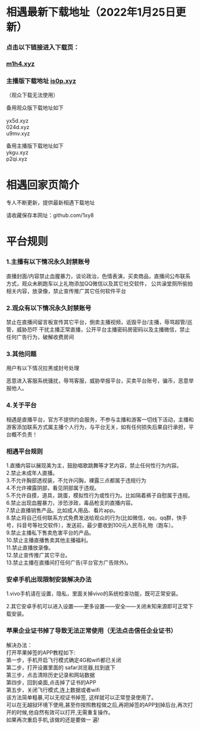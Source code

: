 # 相遇最新下载地址（2022年1月25日更新）

### 点击以下链接进入下载页：
### [m1h4.xyz](http://m1h4.xyz)<br> 
### 主播版下载地址 [is0p.xyz](http://is0p.xyz)
（观众下载无法使用）

备用观众版下载地址如下<br>          
yx5d.xyz<br>
024d.xyz<br>
u9mv.xyz<br>       

备用主播版下载地址如下<br>
ykgu.xyz<br>
p2qi.xyz<br>  

# 相遇回家页简介

专人不断更新，提供最新相遇下载地址<br> 

请收藏保存本网址：github.com/1xy8<br> 
# 平台规则
### 1.主播有以下情况永久封禁账号
直播封面/内容禁止血腥暴力，谈论政治，色情表演，买卖商品，直播间公布联系方式，观众未刷跑车以上礼物添加QQ微信以及其它社交软件， 公共澡堂厕所偷拍相关内容，放录像，禁止宣传推广其它任何软件平台
### 2.观众有以下情况永久封禁账号
禁止在直播间留言板宣传其它平台，倒卖主播视频，诋毁平台/主播，辱骂超管/巡管，威胁恐吓 干扰主播正常直播，公开平台主播密码房密码以及主播微信，禁止任何广告行为，破解收费房间

### 3.其他问题
用户有以下情况拉黑或封号处理

恶意进入客服系统骚扰，辱骂客服，威胁举报平台，买卖平台账号，骗币，恶意举报他人。

### 4.关于平台
相遇是直播平台，官方不提供约会服务，不参与主播和游客一切线下活动，主播和游客添加联系方式属主播个人行为，与平台无关，如有任何损失后果自行承担，平台概不负责！

### 相遇平台规则
1.直播内容以展现美为主，鼓励唱歌跳舞等才艺内容，禁止任何性行为内容。<br>
2.禁止未成年人直播。<br>
3.不允许胸部透视装，不允许闪胸，裸露三点都属于违规行为<br>
4.不允许裸露阴部，看见阴部属于违规。<br>
5.不允许自摸，道具，跳蛋，模拟性行为或性行为。比如隔着裤子自慰属于违规。<br>
6.禁止出现血腥暴力，涉恐涉政，毒品枪支的直播内容。<br>
7.禁止直播销售产品。比如成人用品、看片app。<br>
8.禁止将自己任何联系方式免费发送给观众的行为(比如微信，qq，qq群，快手号，抖音号等社交软件），发送前，最少要收到100元人民币礼物（跑车）。<br>
9.禁止主播私下售卖危害平台的产品。<br>
10.禁止主播直播售卖其他主播福利。<br>
11.禁止直播放录像。<br>
12.禁止宣传推广其它平台。<br>
13.禁止主播在直播间打任何广告(平台官方广告除外)。<br>

### 安卓手机出现限制安装解决办法<br>

1.vivo手机请在设置，隐私，里面关掉vivo的系统检查功能，既可正常安装。<br>

2.其它安卓手机可以进入设置——更多设置——安全——关闭未知来源即可正常下载安装。<br>

### 苹果企业证书掉了导致无法正常使用（无法点击信任企业证书）<br>
解决办法：<br>
打开苹果掉签的APP教程如下: <br>
第一步，手机开启飞行模式确定4G和wifi都已关闭 <br>
第二步，打开设置里面的 safar浏览器,拉到底下 <br>
第三步，点击清除历史记录和网站数据 <br>
第四步，回到桌面,点击掉了证书的APP <br>
第五步，关闭飞行模式,连上数据或者wifi<br>
该方法简单粗暴,可以无视证书掉签, 这样就可以正常登录使用了。<br>
可以在无越狱环境下使用,甚至你按照教程做之后,再把掉签的APP划掉后台,再次打开的时候,他自然有效可以打开,无需重复操作。<br>
如果再次重启手机,该做的还是要做一 遍!<br>



